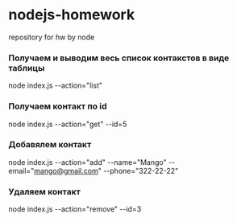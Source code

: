 # nodejs-homework

repository for hw by node

### Получаем и выводим весь список контакстов в виде таблицы

node index.js --action="list"

### Получаем контакт по id

node index.js --action="get" --id=5

### Добавялем контакт

node index.js --action="add" --name="Mango" --email="mango@gmail.com" --phone="322-22-22"

### Удаляем контакт

node index.js --action="remove" --id=3
